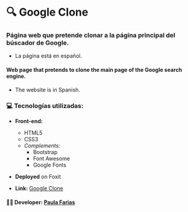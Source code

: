 # :mag: Google Clone

### Página web que pretende clonar a la página principal del búscador de Google.
- La página está en español.

#### Web page that pretends to clone the main page of the Google search engine.
- The website is in Spanish.

### :computer: Tecnologías utilizadas: 
- **Front-end:** 
  - HTML5
  - CSS3
  - _Complements:_ 
    - Bootstrap
    - Font Awesome
    - Google Fonts

- **Deployed** on Foxit

- **Link:** [Google Clone](http://cursofullstackphp.foxit.com.ar/comision2014/Paula_Daniela_Farias/desafios/google/)


#### :woman_technologist: **Developer:** [Paula Farias](https://linkedin.com/in/paulafarias)

